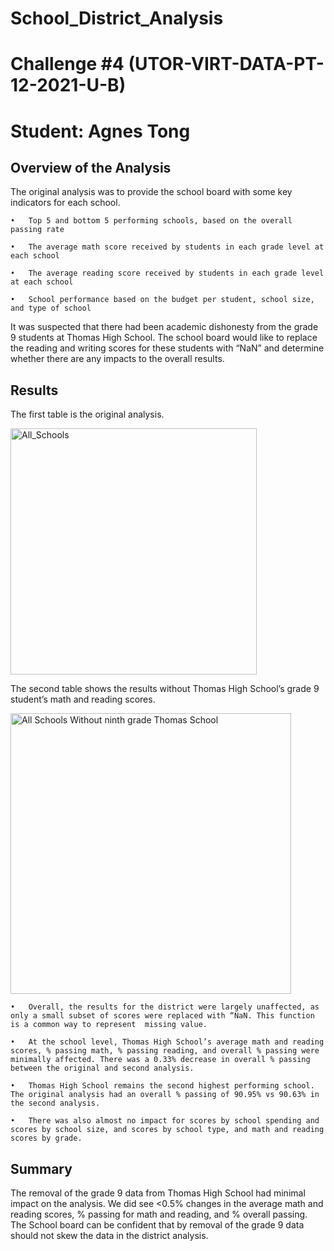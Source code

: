 # School_District_Analysis
# Challenge #4 (UTOR-VIRT-DATA-PT-12-2021-U-B)
# Student: Agnes Tong

## Overview of the Analysis

The original analysis was to provide the school board with some key indicators for each school. 

    •	Top 5 and bottom 5 performing schools, based on the overall passing rate
  
    •	The average math score received by students in each grade level at each school
  
    •	The average reading score received by students in each grade level at each school
  
    •	School performance based on the budget per student, school size, and type of school

It was suspected that there had been academic dishonesty from the grade 9 students at Thomas High School. The school board would like to replace the reading and writing scores for these students with “NaN” and determine whether there are any impacts to the overall results. 

## Results

The first table is the original analysis. 

<img width="394" alt="All_Schools" src="https://user-images.githubusercontent.com/96399622/151647956-ee2429e4-b12a-4b19-8ebf-87efa9dfd4d4.PNG">


The second table shows the results without Thomas High School’s grade 9 student’s math and reading scores. 

<img width="449" alt="All Schools Without ninth grade Thomas School" src="https://user-images.githubusercontent.com/96399622/151647960-6bdaca27-ec69-4413-b275-a4bd86bfe981.PNG">


    •	Overall, the results for the district were largely unaffected, as only a small subset of scores were replaced with “NaN. This function is a common way to represent  missing value. 
    
    •	At the school level, Thomas High School’s average math and reading scores, % passing math, % passing reading, and overall % passing were minimally affected. There was a 0.33% decrease in overall % passing between the original and second analysis.
    
    •	Thomas High School remains the second highest performing school. The original analysis had an overall % passing of 90.95% vs 90.63% in the second analysis. 
    
    •	There was also almost no impact for scores by school spending and scores by school size, and scores by school type, and math and reading scores by grade. 


## Summary

The removal of the grade 9 data from Thomas High School had minimal impact on the analysis. We did see <0.5% changes in the average math and reading scores, % passing for math and reading, and % overall passing. The School board can be confident that by removal of the grade 9 data should not skew the data in the district analysis. 
